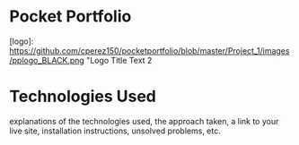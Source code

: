 # Pocket Portfolio

[logo]: https://github.com/cperez150/pocketportfolio/blob/master/Project_1/images/pplogo_BLACK.png "Logo Title Text 2

<h1> Technologies Used</h1>


explanations of the technologies used, the approach taken, a link to your live site, installation instructions, unsolved problems, etc.
